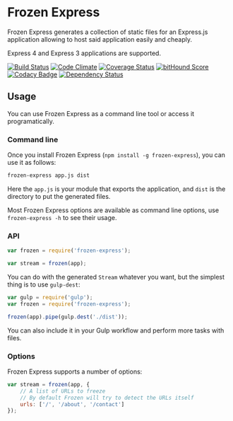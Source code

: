 # Frozen Express

Frozen Express generates a collection of static files for an Express.js application allowing to host said application easily and cheaply.

Express 4 and Express 3 applications are supported.

[![Build Status](https://travis-ci.org/denis-sokolov/frozen-express.svg?branch=master)](https://travis-ci.org/denis-sokolov/frozen-express)
[![Code Climate](http://img.shields.io/codeclimate/github/denis-sokolov/frozen-express.svg)](https://codeclimate.com/github/denis-sokolov/frozen-express)
[![Coverage Status](https://img.shields.io/coveralls/denis-sokolov/frozen-express.svg)](https://coveralls.io/r/denis-sokolov/frozen-express?branch=master)
[![bitHound Score](https://app.bithound.io/denis-sokolov/frozen-express/badges/score.svg)](http://app.bithound.io/denis-sokolov/frozen-express)
[![Codacy Badge](https://www.codacy.com/project/badge/b0d4b7efff974dbba490fb12861ef11c)](https://www.codacy.com/app/denis-sokolov/frozen-express)
[![Dependency Status](https://gemnasium.com/denis-sokolov/frozen-express.svg)](https://gemnasium.com/denis-sokolov/frozen-express)

## Usage

You can use Frozen Express as a command line tool or access it programatically.

### Command line

Once you install Frozen Express (`npm install -g frozen-express`), you can use it as follows:

```bash
frozen-express app.js dist
```

Here the `app.js` is your module that exports the application, and `dist` is the directory to put the generated files.

Most Frozen Express options are available as command line options, use `frozen-express -h` to see their usage.

### API

```javascript
var frozen = require('frozen-express');

var stream = frozen(app);
```

You can do with the generated `Stream` whatever you want, but the simplest thing is to use `gulp-dest`:

```javascript
var gulp = require('gulp');
var frozen = require('frozen-express');

frozen(app).pipe(gulp.dest('./dist'));
```

You can also include it in your Gulp workflow and perform more tasks with files.

### Options

Frozen Express supports a number of options:

```javascript
var stream = frozen(app, {
    // A list of URLs to freeze
    // By default Frozen will try to detect the URLs itself
    urls: ['/', '/about', '/contact']
});
```
